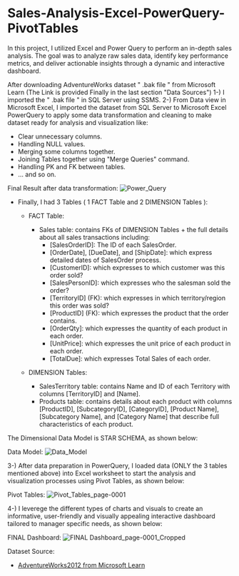# Sales-Analysis-Excel-PowerQuery-PivotTables
In this project, I utilized Excel and Power Query to perform an in-depth sales analysis. The goal was to analyze raw sales data, identify key performance metrics, and deliver actionable insights through a dynamic and interactive dashboard.

After downloading AdventureWorks dataset  " .bak file "  from Microsoft Learn (The Link is provided Finally in the last section "Data Sources") 
1-) I imported the " .bak file " in SQL Server using SSMS.
2-) From Data view in Microsoft Excel, I imported the dataset from SQL Server to Microsoft Excel PowerQuery to apply some data transformation and cleaning to make dataset ready for analysis and visualization like:
  - Clear unnecessary columns.
  - Handling NULL values.
  - Merging some columns together.
  - Joining Tables together using "Merge Queries" command.
  - Handling PK and FK between tables.
  - ... and so on.

  Final Result after data transformation:
  ![Power_Query](https://github.com/user-attachments/assets/558fa916-89a1-4372-856d-a0aea6ae1ce6)


  - Finally, I had 3 Tables ( 1 FACT Table and 2 DIMENSION Tables ):
     - FACT Table:
        - Sales table: contains FKs of DIMENSION Tables + the full details about all sales transactions including:
           - [SalesOrderID]: The ID of each SalesOrder.
           - [OrderDate], [DueDate], and [ShipDate]: which express detailed dates of SalesOrder process.
           - [CustomerID]: which expresses to which customer was this order sold?
           - [SalesPersonID]: which expresses who the salesman sold the order?
           - [TerritoryID] (FK): which expresses in which territory/region this order was sold?
           - [ProductID] (FK): which expresses the product that the order contains.
           - [OrderQty]: which expresses the quantity of each product in each order.
           - [UnitPrice]: which expresses the unit price of each product in each order.
           - [TotalDue]: which expresses Total Sales of each order. 

     - DIMENSION Tables:
       - SalesTerritory table: contains Name and ID of each Territory with columns [TerritoryID] and [Name].
       - Products table: contains details about each product with columns [ProductID], [SubcategoryID], [CategoryID], [Product Name], [Subcategory Name], and [Category Name] that describe full characteristics of each product.

  The Dimensional Data Model is STAR SCHEMA, as shown below:

  Data Model:
![Data_Model](https://github.com/user-attachments/assets/65386f8f-abf3-4e51-b7e4-616978679806)
   
3-) After data preparation in PowerQuery, I loaded data (ONLY the 3 tables mentioned above) into Excel worksheet to start the analysis and visualization processes using Pivot Tables, as shown below:

Pivot Tables:
![Pivot_Tables_page-0001](https://github.com/user-attachments/assets/5b1453cc-fbc2-46d3-8a09-02fbe64bc612)

4-) I leverege the different types of charts and visuals to create an informative, user-friendly and visually appealing interactive dashboard tailored to manager specific needs, as shown below:

FINAL Dashboard:
![FINAL Dashboard_page-0001_Cropped](https://github.com/user-attachments/assets/fadd7193-18af-4038-821f-afa364147fd1)



Dataset Source:
- <a href="https://learn.microsoft.com/en-us/sql/samples/adventureworks-install-configure?view=sql-server-ver16&tabs=ssms">AdventureWorks2012 from Microsoft Learn </a>
 
